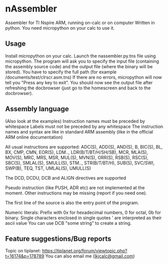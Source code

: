 nAssembler
==========

Assembler for TI Nspire ARM, running on-calc or on computer
Written in python. You need micropython on your calc to use it.

Usage
-----
Install micropython on your calc.
Launch the nassembler.py.tns file using micropython.
The program will ask you to specify the input file (containing the assembly source code)
and the output file (where the binary will be stored).
You have to specify the full path (for example /documents/test/clrscr.asm.tns)
If there are no errors, micropython will now tell you "Press any key to exit".
You should now see the output file after refreshing the docbrowser
(just go to the homescreen and back to the docbrowser).

Assembly language
-----------------
(Also look at the examples)
Instruction names must be preceded by whitespace
Labels must not be preceded by any whitespace
The instruction names and syntax are like in standard ARM assembly
(like in the official ARM online documentation)

All usual instructions are supported:
ADC(S), ADD(S), AND(S), B, BIC(S), BL, BX, CMP, CMN,
EOR(S), LDM.., LDR(B/T/BT/H/SH/SB), MCR, MLA(S), MOV(S),
MRC, MRS, MSR, MUL(S), MVN(S), ORR(S),
RSB(S), RSC(S), SBC(S), SMLAL(S), SMULL(S), STM..,
STR(B/T/BT/H), SUB(S), SVC/SWI, SWP(B), TEQ, TST, UMLAL(S), UMULL(S)

The DCD, DCDU, DCB and ALIGN directives are supported

Pseudo instruction (like PUSH, ADR etc) are not implemented at the moment.
Other instructions may be missing (report if you need one).

The first line of the source is also the entry point of the program.

Numeric literals:
Prefix with 0x for hexadecimal numbers, 0 for octal, 0b for binary.
Single characters enclosed in single quotes ' are interpreted as their ascii value
You can use DCB "some string" to create a string.

Feature suggestions/Bug reports
-------------------------------
Topic on tiplanet: https://tiplanet.org/forum/viewtopic.php?t=16174&p=178789
You can also email me (lkjcalc@gmail.com)


